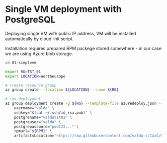 # Single VM deployment with PostgreSQL

Deploying single VM with public IP address, VM will be installed automatically by cloud-init script. 

Installation requires prepared RPM packege stored somewhere - in our case we are using Azure blob storage.

```bash
cd 01-simplevm
```

```bash
export RG=TST_01
export LOCATION=northeurope

# create resource group
az group create --location ${LOCATION} --name ${RG}

# run deployment
az group deployment create -g ${RG} --template-file azuredeploy.json --parameters \
    username="valda" \
    sshkey="$(cat ~/.ssh/id_rsa.pub)" \
    postgrename="valdatst01" \
    postgreuser="valda" \
    postgrepassword="pwd123..." \
    rpmurl="${RPM}" \
    artifactsLocation="https://raw.githubusercontent.com/valda-z/IaaC/master/01-singlevm/install.sh"

```